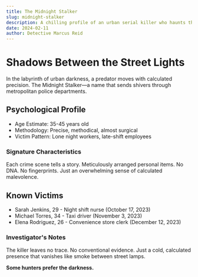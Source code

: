 ```yaml
---
title: The Midnight Stalker
slug: midnight-stalker
description: A chilling profile of an urban serial killer who haunts the night
date: 2024-02-11
author: Detective Marcus Reid
---
```


# Shadows Between the Street Lights

In the labyrinth of urban darkness, a predator moves with calculated precision. The Midnight Stalker—a name that sends shivers through metropolitan police departments.

## Psychological Profile

- Age Estimate: 35-45 years old
- Methodology: Precise, methodical, almost surgical
- Victim Pattern: Lone night workers, late-shift employees

### Signature Characteristics

Each crime scene tells a story. Meticulously arranged personal items. No DNA. No fingerprints. Just an overwhelming sense of calculated malevolence.

## Known Victims

- Sarah Jenkins, 29 - Night shift nurse (October 17, 2023)
- Michael Torres, 34 - Taxi driver (November 3, 2023)
- Elena Rodriguez, 26 - Convenience store clerk (December 12, 2023)

### Investigator's Notes

The killer leaves no trace. No conventional evidence. Just a cold, calculated presence that vanishes like smoke between street lamps.

**Some hunters prefer the darkness.**
